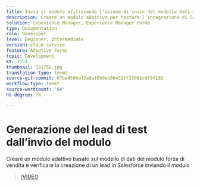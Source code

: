 ```yaml
---
title: Invia il modulo utilizzando l’azione di invio del modello dati modulo
description: Creare un modulo adattivo per testare l’integrazione di Salesforce creando un oggetto Lead all’invio del modulo
solution: Experience Manager, Experience Manager Forms
type: Documentation
role: Developer
level: Beginner, Intermediate
version: cloud-service
feature: Adaptive Forms
topic: Development
kt: 7151
thumbnail: 331758.jpg
translation-type: tm+mt
source-git-commit: 67be45dbd72a8af8b9ab60452ff15081c6f9f192
workflow-type: tm+mt
source-wordcount: '64'
ht-degree: 7%

---
```



# Generazione del lead di test dall’invio del modulo

Creare un modulo adattivo basato sul modello di dati del modulo forza di vendita e verificare la creazione di un lead in Salesforce inviando il modulo

>[!VIDEO](https://video.tv.adobe.com/v/331758?quality=12&learn=on)
